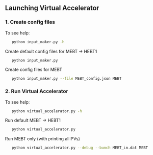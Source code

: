 ## Launching Virtual Accelerator

### 1. Create config files

To see help:
```bash
   python input_maker.py -h
```
Create default config files for MEBT -> HEBT1
```bash
   python input_maker.py
```
Create config files for MEBT
```bash
   python input_maker.py --file MEBT_config.json MEBT
```

### 2. Run Virtual Accelerator

To see help:
```bash
   python virtual_accelerator.py -h
```

Run default MEBT -> HEBT1
```bash
   python virtual_accelerator.py
```

Run MEBT only (with printing all PVs)
```bash
   python virtual_accelerator.py --debug --bunch MEBT_in.dat MEBT
```
